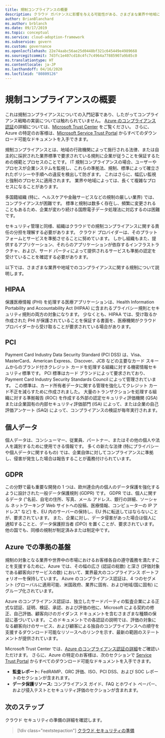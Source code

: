 ```yaml
---
title: 規制コンプライアンスの概要
description: クラウド ガバナンスに影響を与える可能性がある、さまざまな業界や地域におけるコンプライアンス規制について説明します。
author: BrianBlanchard
ms.author: brblanch
ms.date: 09/17/2019
ms.topic: conceptual
ms.service: cloud-adoption-framework
ms.subservice: govern
ms.custom: governance
ms.openlocfilehash: 22e74aabc56ae25d0448bf321c645449e4989668
ms.sourcegitcommit: 7d3fc1e407cd18c4fc7c4964a77885907a9b85c0
ms.translationtype: HT
ms.contentlocale: ja-JP
ms.lasthandoff: 04/16/2020
ms.locfileid: "80809126"
---
```

# <a name="introduction-to-regulatory-compliance"></a>規制コンプライアンスの概要

これは規制コンプライアンスについての入門記事であり、したがってコンプライアンス戦略の実装については触れられていません。 [Azure のコンプライアンス認証](https://aka.ms/allcompliance)の詳細については、[Microsoft Trust Center](https://www.microsoft.com/trust-center) をご覧ください。 さらに、Azure の特定のお客様は、[Microsoft Service Trust Portal](https://servicetrust.microsoft.com) からすべてのダウンロード可能なドキュメントを入手できます。

規制コンプライアンスとは、地域の行政機関によって施行される法律、または自主的に採択された業界標準で要求されている規則に企業が従うことを保証するための規範とプロセスのことです。 IT 規制コンプライアンスの場合、ユーザーやプロセスが企業システムを監視し、これらの準拠法、規制、標準によって確立されたポリシーや手順への違反を検出して防ぎます。 これはさらに、幅広い監視と強制のプロセスに適用されます。 業界や地域によっては、長くて複雑なプロセスになることがあります。

多国籍組織 (特に、ヘルスケアや金融サービスなどの規制の厳しい業界) では、コンプライアンスが困難です。 標準と規制は数多く存在し、頻繁に変更されることもあるため、企業が変わり続ける国際電子データ処理法に対応するのは困難です。

セキュリティ管理と同様、組織はクラウドでの規制コンプライアンスに関する責任の分担を理解する必要があります。 クラウド プロバイダーは、そのプラットフォームとサービスを準拠させることに努めています。 しかし組織もまた、提供するアプリケーション、それらのアプリケーションが依存するインフラストラクチャ、および、サード パーティによって提供されるサービスも準拠の認定を受けていることを確認する必要があります。

以下では、さまざまな業界や地域でのコンプライアンスに関する規制について説明します。

## <a name="hipaa"></a>HIPAA

保護医療情報 (PHI) を処理する医療アプリケーションは、Health Information Portability and Accountability Act (HIPAA) に含まれるプライバシー規則とセキュリティ規則の両方の対象になります。 少なくとも、HIPAA では、受け取るか作成された PHI が保護されていることを保証する書面を、医療機関がクラウド プロバイダーから受け取ることが要求されている場合があります。

## <a name="pci"></a>PCI

Payment Card Industry Data Security Standard (PCI DSS) は、Visa、MasterCard、American Express、Discover、JCB などの主要なカード スキームからのブランド付きクレジット カードを処理する組織に対する機密情報セキュリティ標準です。 PCI 標準はカード ブランドによって要求されており、Payment Card Industry Security Standards Council によって管理されています。 この標準は、カード所有者データに関する管理を強化してクレジット カード不正を減らすために作成されました。 大量のトランザクションを処理する組織に対する準拠報告 (ROC) を作成する外部の認定セキュリティ評価機関 (QSA) または企業固有の内部セキュリティ評価部門 (ISA) によって、または企業の自己評価アンケート (SAQ) によって、コンプライアンスの検証が毎年実行されます。

## <a name="personal-data"></a>個人データ

個人データは、コンシューマー、従業員、パートナー、またはその他の個人や法人を識別するために使用できる情報です。 多くの新たな法律 (特にプライバシーや個人データに関するもの) では、企業自体に対してコンプライアンスに準拠し、侵害が発生した場合は報告することが義務付けられています。

## <a name="gdpr"></a>GDPR

この分野で最も重要な開発の 1 つは、欧州連合内の個人のデータ保護を強化するように設計された一般データ保護規則 (GDPR) です。 GDPR では、個人に関するデータ ("名前、自宅の住所、写真、メール アドレス、銀行の詳細、ソーシャル ネットワーキング Web サイトへの投稿、医療情報、コンピューターの IP アドレス" など) を、EU 内のサーバーの保持し、EU 外に転送してはならないことが、要求されています。 また、企業に対し、データ侵害があった場合は個人に通知することと、データ保護担当者 (DPO) を置くことが、要求されています。 他の国でも、同様の規制が制定済みまたは制定中です。

## <a name="compliant-foundation-in-azure"></a>Azure での準拠の基盤

規制の対象となる業界や世界中の市場におけるお客様各自の遵守義務を満たすことを支援するために、Azure では、その幅の広さ (認証の総数) と深さ (評価対象である顧客向けサービスの数) において、業界最大のコンプライアンス ポートフォリオ&mdash;を保持しています。 Azure のコンプライアンス認証は、4 つのセグメント (グローバルに適用可能、米国政府、業界に固有、および地域/国に固有) にグループ化されています。

Azure のコンプライアンス認証は、独立したサードパーティの監査企業による正式な認証、証明、検証、承認、および評価の他に、Microsoft による契約の修正、自己評価、顧客向けのガイダンス ドキュメントを含むさまざまな種類の保証に基づいています。 このドキュメントでの各認証の説明では、評価の対象になる顧客向けのサービス、および顧客による独自のコンプライアンスへの順守を支援するダウンロード可能なリソースへのリンクを示す、最新の範囲のステートメントが提供されています。

Microsoft Trust Center では、[Azure のコンプライアンス認証の詳細](https://www.microsoft.com/trust-center/compliance/compliance-overview)をご確認いただけます。 さらに、Azure の特定のお客様は、次のセクションで [Service Trust Portal](https://servicetrust.microsoft.com) からすべてのダウンロード可能なドキュメントを入手できます。

- **監査レポート:** FedRAMP、GRC 評価、ISO、PCI DSS、および SOC レポートのセクションが含まれます。
- **データ保護リソース:** コンプライアンス ガイド、FAQ とホワイト ペーパー、および侵入テストとセキュリティ評価のセクションが含まれます。

## <a name="next-steps"></a>次のステップ

クラウド セキュリティの準備の詳細を確認します。

> [!div class="nextstepaction"]
> [クラウド セキュリティの準備](./cloud-security-readiness.md)
